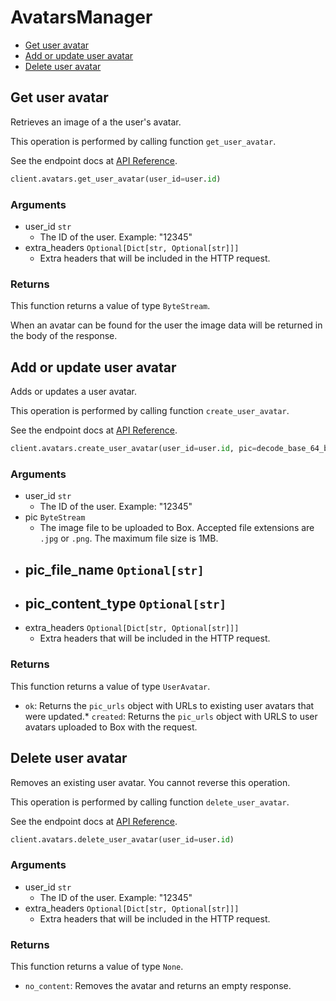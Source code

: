 # AvatarsManager

- [Get user avatar](#get-user-avatar)
- [Add or update user avatar](#add-or-update-user-avatar)
- [Delete user avatar](#delete-user-avatar)

## Get user avatar

Retrieves an image of a the user's avatar.

This operation is performed by calling function `get_user_avatar`.

See the endpoint docs at
[API Reference](https://developer.box.com/reference/get-users-id-avatar/).

<!-- sample get_users_id_avatar -->

```python
client.avatars.get_user_avatar(user_id=user.id)
```

### Arguments

- user_id `str`
  - The ID of the user. Example: "12345"
- extra_headers `Optional[Dict[str, Optional[str]]]`
  - Extra headers that will be included in the HTTP request.

### Returns

This function returns a value of type `ByteStream`.

When an avatar can be found for the user the
image data will be returned in the body of the
response.

## Add or update user avatar

Adds or updates a user avatar.

This operation is performed by calling function `create_user_avatar`.

See the endpoint docs at
[API Reference](https://developer.box.com/reference/post-users-id-avatar/).

<!-- sample post_users_id_avatar -->

```python
client.avatars.create_user_avatar(user_id=user.id, pic=decode_base_64_byte_stream('iVBORw0KGgoAAAANSUhEUgAAAQAAAAEAAQMAAABmvDolAAAAA1BMVEW10NBjBBbqAAAAH0lEQVRoge3BAQ0AAADCoPdPbQ43oAAAAAAAAAAAvg0hAAABmmDh1QAAAABJRU5ErkJggg=='), pic_file_name='avatar.png', pic_content_type='image/png')
```

### Arguments

- user_id `str`
  - The ID of the user. Example: "12345"
- pic `ByteStream`
  - The image file to be uploaded to Box. Accepted file extensions are `.jpg` or `.png`. The maximum file size is 1MB.
- ## pic_file_name `Optional[str]`
- ## pic_content_type `Optional[str]`
- extra_headers `Optional[Dict[str, Optional[str]]]`
  - Extra headers that will be included in the HTTP request.

### Returns

This function returns a value of type `UserAvatar`.

- `ok`: Returns the `pic_urls` object with URLs to existing
  user avatars that were updated.\* `created`: Returns the `pic_urls` object with URLS to user avatars
  uploaded to Box with the request.

## Delete user avatar

Removes an existing user avatar.
You cannot reverse this operation.

This operation is performed by calling function `delete_user_avatar`.

See the endpoint docs at
[API Reference](https://developer.box.com/reference/delete-users-id-avatar/).

<!-- sample delete_users_id_avatar -->

```python
client.avatars.delete_user_avatar(user_id=user.id)
```

### Arguments

- user_id `str`
  - The ID of the user. Example: "12345"
- extra_headers `Optional[Dict[str, Optional[str]]]`
  - Extra headers that will be included in the HTTP request.

### Returns

This function returns a value of type `None`.

- `no_content`: Removes the avatar and returns an empty response.
